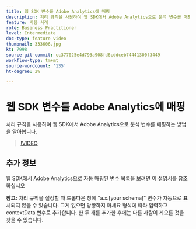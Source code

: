 ```yaml
---
title: 웹 SDK 변수를 Adobe Analytics에 매핑
description: 처리 규칙을 사용하여 웹 SDK에서 Adobe Analytics으로 분석 변수를 매핑하는 방법을 알아봅니다.
feature: 사용 사례
role: Business Practitioner
level: Intermediate
doc-type: feature video
thumbnail: 333606.jpg
kt: 7998
source-git-commit: cc377025e4d793a908fd6cddceb74441300f3449
workflow-type: tm+mt
source-wordcount: '135'
ht-degree: 2%

---
```



# 웹 SDK 변수를 Adobe Analytics에 매핑

처리 규칙을 사용하여 웹 SDK에서 Adobe Analytics으로 분석 변수를 매핑하는 방법을 알아봅니다.

>[!VIDEO](https://video.tv.adobe.com/v/333606/?quality=12&learn=on)

## 추가 정보

웹 SDK에서 Adobe Analytics으로 자동 매핑된 변수 목록을 보려면 이 [설명서](https://experienceleague.adobe.com/docs/experience-platform/edge/data-collection/adobe-analytics/automatically-mapped-vars.html)를 참조하십시오

**참고:**  처리 규칙을 설정할 때 드롭다운 창에 &quot;a.x.[your schema]&quot; 변수가 자동으로 표시되지 않을 수 있습니다. 그게 없으면 당황하지 마세요 형식에 따라 입력하고 contextData 변수로 추가합니다. 한 두 개를 추가한 후에는 다른 사람이 게으른 것을 찾을 수 있습니다.
